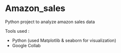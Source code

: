 # Amazon_sales

Python project to analyze amazon sales data

Tools used :
- Python (used Matplotlib & seaborn for visualization)
- Google Collab

